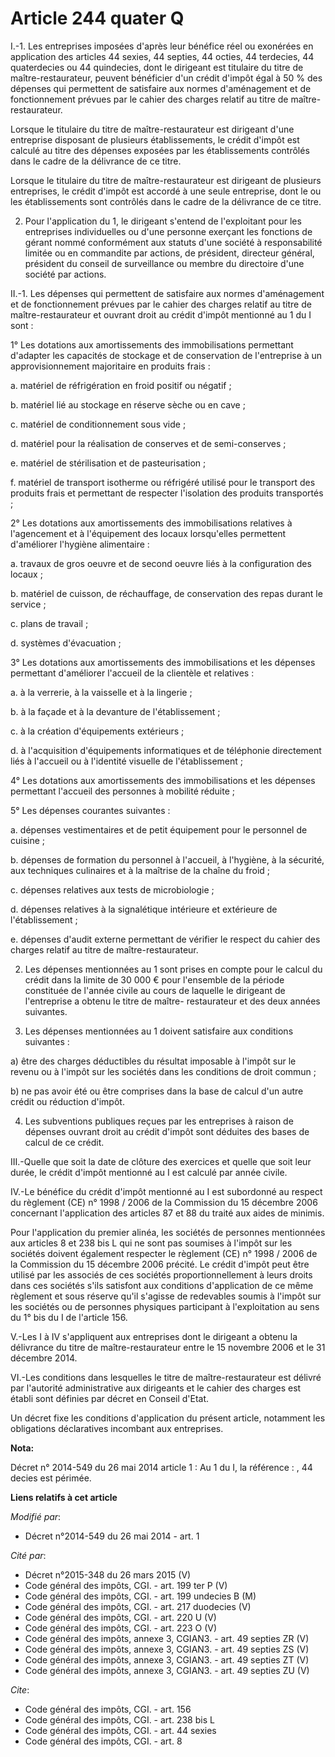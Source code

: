 # Article 244 quater Q

I.-1. Les entreprises imposées d'après leur bénéfice réel ou exonérées en application des articles 44 sexies, 44 septies, 44
octies, 44 terdecies, 44 quaterdecies ou 44 quindecies, dont le dirigeant est titulaire du titre de maître-restaurateur,
peuvent bénéficier d'un crédit d'impôt égal à 50 % des dépenses qui permettent de satisfaire aux normes d'aménagement et de
fonctionnement prévues par le cahier des charges relatif au titre de maître-restaurateur. 

Lorsque le titulaire du titre de maître-restaurateur est dirigeant d'une entreprise disposant de plusieurs établissements, le
crédit d'impôt est calculé au titre des dépenses exposées par les établissements contrôlés dans le cadre de la délivrance de
ce titre. 

Lorsque le titulaire du titre de maître-restaurateur est dirigeant de plusieurs entreprises, le crédit d'impôt est accordé à
une seule entreprise, dont le ou les établissements sont contrôlés dans le cadre de la délivrance de ce titre. 

2. Pour l'application du 1, le dirigeant s'entend de l'exploitant pour les entreprises individuelles ou d'une personne
exerçant les fonctions de gérant nommé conformément aux statuts d'une société à responsabilité limitée ou en commandite par
actions, de président, directeur général, président du conseil de surveillance ou membre du directoire d'une société par
actions. 

II.-1. Les dépenses qui permettent de satisfaire aux normes d'aménagement et de fonctionnement prévues par le cahier des
charges relatif au titre de maître-restaurateur et ouvrant droit au crédit d'impôt mentionné au 1 du I sont : 

1° Les dotations aux amortissements des immobilisations permettant d'adapter les capacités de stockage et de conservation de
l'entreprise à un approvisionnement majoritaire en produits frais : 

a. matériel de réfrigération en froid positif ou négatif ; 

b. matériel lié au stockage en réserve sèche ou en cave ; 

c. matériel de conditionnement sous vide ; 

d. matériel pour la réalisation de conserves et de semi-conserves ; 

e. matériel de stérilisation et de pasteurisation ; 

f. matériel de transport isotherme ou réfrigéré utilisé pour le transport des produits frais et permettant de respecter
l'isolation des produits transportés ; 

2° Les dotations aux amortissements des immobilisations relatives à l'agencement et à l'équipement des locaux lorsqu'elles
permettent d'améliorer l'hygiène alimentaire : 

a. travaux de gros oeuvre et de second oeuvre liés à la configuration des locaux ; 

b. matériel de cuisson, de réchauffage, de conservation des repas durant le service ; 

c. plans de travail ; 

d. systèmes d'évacuation ; 

3° Les dotations aux amortissements des immobilisations et les dépenses permettant d'améliorer l'accueil de la clientèle et
relatives : 

a. à la verrerie, à la vaisselle et à la lingerie ; 

b. à la façade et à la devanture de l'établissement ; 

c. à la création d'équipements extérieurs ; 

d. à l'acquisition d'équipements informatiques et de téléphonie directement liés à l'accueil ou à l'identité visuelle de
l'établissement ; 

4° Les dotations aux amortissements des immobilisations et les dépenses permettant l'accueil des personnes à mobilité
réduite ; 

5° Les dépenses courantes suivantes : 

a. dépenses vestimentaires et de petit équipement pour le personnel de cuisine ; 

b. dépenses de formation du personnel à l'accueil, à l'hygiène, à la sécurité, aux techniques culinaires et à la maîtrise de
la chaîne du froid ; 

c. dépenses relatives aux tests de microbiologie ; 

d. dépenses relatives à la signalétique intérieure et extérieure de l'établissement ; 

e. dépenses d'audit externe permettant de vérifier le respect du cahier des charges relatif au titre de maître-restaurateur. 

2. Les dépenses mentionnées au 1 sont prises en compte pour le calcul du crédit dans la limite de 30 000 € pour l'ensemble de
la période constituée de l'année civile au cours de laquelle le dirigeant de l'entreprise a obtenu le titre de maître-
restaurateur et des deux années suivantes. 

3. Les dépenses mentionnées au 1 doivent satisfaire aux conditions suivantes : 

a) être des charges déductibles du résultat imposable à l'impôt sur le revenu ou à l'impôt sur les sociétés dans les
conditions de droit commun ; 

b) ne pas avoir été ou être comprises dans la base de calcul d'un autre crédit ou réduction d'impôt. 

4. Les subventions publiques reçues par les entreprises à raison de dépenses ouvrant droit au crédit d'impôt sont déduites
des bases de calcul de ce crédit. 

III.-Quelle que soit la date de clôture des exercices et quelle que soit leur durée, le crédit d'impôt mentionné au I est
calculé par année civile. 

IV.-Le bénéfice du crédit d'impôt mentionné au I est subordonné au respect du règlement (CE) n° 1998 / 2006 de la Commission
du 15 décembre 2006 concernant l'application des articles 87 et 88 du traité aux aides de minimis. 

Pour l'application du premier alinéa, les sociétés de personnes mentionnées aux articles 8 et 238 bis L qui ne sont pas
soumises à l'impôt sur les sociétés doivent également respecter le règlement (CE) n° 1998 / 2006 de la Commission du 15
décembre 2006 précité. Le crédit d'impôt peut être utilisé par les associés de ces sociétés proportionnellement à leurs
droits dans ces sociétés s'ils satisfont aux conditions d'application de ce même règlement et sous réserve qu'il s'agisse de
redevables soumis à l'impôt sur les sociétés ou de personnes physiques participant à l'exploitation au sens du 1° bis du I de
l'article 156.

V.-Les I à IV s'appliquent aux entreprises dont le dirigeant a obtenu la délivrance du titre de maître-restaurateur entre le
15 novembre 2006 et le 31 décembre 2014. 

VI.-Les conditions dans lesquelles le titre de maître-restaurateur est délivré par l'autorité administrative aux dirigeants
et le cahier des charges est établi sont définies par décret en Conseil d'Etat. 

Un décret fixe les conditions d'application du présent article, notamment les obligations déclaratives incombant aux
entreprises.

**Nota:**

Décret n° 2014-549 du 26 mai 2014 article 1 : Au 1 du I, la référence : , 44 decies  est périmée.

**Liens relatifs à cet article**

_Modifié par_:

  - Décret n°2014-549 du 26 mai 2014 - art. 1

_Cité par_:

  - Décret n°2015-348 du 26 mars 2015 (V)
  - Code général des impôts, CGI. - art. 199 ter P (V)
  - Code général des impôts, CGI. - art. 199 undecies B (M)
  - Code général des impôts, CGI. - art. 217 duodecies (V)
  - Code général des impôts, CGI. - art. 220 U (V)
  - Code général des impôts, CGI. - art. 223 O (V)
  - Code général des impôts, annexe 3, CGIAN3. - art. 49 septies ZR (V)
  - Code général des impôts, annexe 3, CGIAN3. - art. 49 septies ZS (V)
  - Code général des impôts, annexe 3, CGIAN3. - art. 49 septies ZT (V)
  - Code général des impôts, annexe 3, CGIAN3. - art. 49 septies ZU (V)

_Cite_:

  - Code général des impôts, CGI. - art. 156
  - Code général des impôts, CGI. - art. 238 bis L
  - Code général des impôts, CGI. - art. 44 sexies
  - Code général des impôts, CGI. - art. 8
